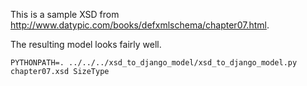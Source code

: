 This is a sample XSD from http://www.datypic.com/books/defxmlschema/chapter07.html.

The resulting model looks fairly well.

    PYTHONPATH=. ../../../xsd_to_django_model/xsd_to_django_model.py chapter07.xsd SizeType
